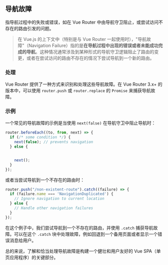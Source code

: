 ## 导航故障

指导航过程中的失败或错误，如在 Vue Router 中由导航守卫阻止，或尝试访问不存在的路由引发的问题。

> 在 Vue.js 的上下文中（特别是与 Vue Router 一起使用时），"导航故障"（Navigation Failure）指的是**在导航过程中出现的错误或者未能成功完成的导航**。这种情况通常涉及到某种形式的导航守卫逻辑阻止了路由的变更，或者在尝试访问的路由不存在的情况下尝试导航到一个新的路由。

### 处理

Vue Router 提供了一种方式来识别和处理这些导航故障。在 Vue Router 3.x+ 的版本中，可以使用 `router.push` 或 `router.replace` 的 `Promise` 来捕获导航故障。

### 示例

一个常见的导航故障的示例是当使用 `next(false)` 在导航守卫中阻止导航时：

```javascript
router.beforeEach((to, from, next) => {
  if (/* some condition */) {
    next(false); // prevents navigation
  } else {


    next();
  }
});
```

或者当尝试导航到一个不存在的路由时：

```javascript
router.push("/non-existent-route").catch((failure) => {
  if (failure.name === 'NavigationDuplicated') {
    // Ignore navigation to current location
  } else {
    // Handle other navigation failures
  }
});
```

在这个例子中，我们尝试导航到一个不存在的路由，并使用 `.catch` 捕获导航故障。可以在这个 `.catch` 块中处理故障，例如回退到一个备用页面或者显示一个错误消息给用户。

总的来说，了解和恰当处理导航故障是构建一个健壮和用户友好的 Vue SPA（单页应用程序）的关键部分。